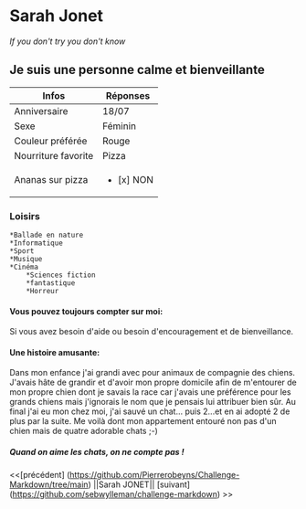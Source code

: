 # Sarah Jonet
*If you don't try you don't know*


## Je suis une personne calme et bienveillante
|         Infos           |Réponses|
|-------------------------|--------|
|Anniversaire             |18/07   |
|Sexe                     |Féminin |
|Couleur préférée         |Rouge   |
|Nourriture favorite      |Pizza   |
|Ananas sur pizza         |<ul><li>[x] NON </li></ul>|   | 

### Loisirs

    *Ballade en nature
    *Informatique
    *Sport
    *Musique
    *Cinéma
        *Sciences fiction
        *fantastique
        *Horreur

#### Vous pouvez toujours compter sur moi:

 Si vous avez besoin d'aide ou besoin d'encouragement et de bienveillance.

 #### Une histoire amusante:

 Dans mon enfance j'ai grandi avec pour animaux de compagnie des chiens. J'avais hâte de grandir et d'avoir mon propre domicile afin de m'entourer de mon propre chien dont je savais la race car j'avais une préférence pour les grands chiens mais j'ignorais le nom que je pensais lui attribuer bien sûr. Au final j'ai eu mon chez moi, j'ai sauvé un chat... puis 2...et en ai adopté 2 de plus par la suite. Me voilà dont mon appartement entouré non pas d'un chien mais de quatre adorable chats ;-)

 ##### Quand on aime les chats, on ne compte pas !
 
 <<[précédent] (https://github.com/Pierrerobeyns/Challenge-Markdown/tree/main) ||Sarah JONET|| [suivant] (https://github.com/sebwylleman/challenge-markdown) >>
